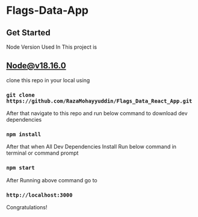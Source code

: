 # Flags-Data-App


## Get Started

Node Version Used In This project is 
## Node@v18.16.0 
clone this repo in your local using
### `git clone https://github.com/RazaMohayyuddin/Flags_Data_React_App.git`
After that navigate to this repo and run below command to download dev dependencies

### `npm install`

After that when All Dev Dependencies Install Run below command in terminal or command prompt

### `npm start`

After Running above command go to 

### `http://localhost:3000`

Congratulations!


